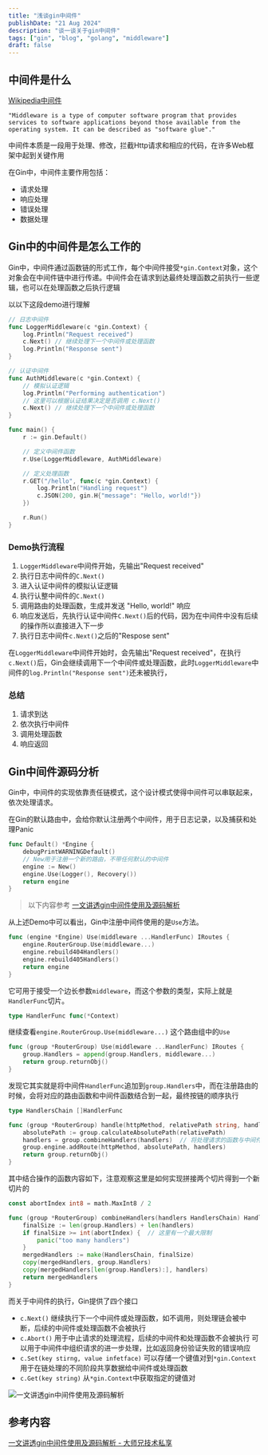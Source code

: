 ```yaml
---
title: "浅谈gin中间件"
publishDate: "21 Aug 2024"
description: "谈一谈关于gin中间件"
tags: ["gin", "blog", "golang", "middleware"]
draft: false
---
```



## 中间件是什么

[Wikipedia中间件](https://en.wikipedia.org/wiki/Middleware)

`"Middleware is a type of computer software program that provides services to software applications beyond those available from the operating system. It can be described as "software glue"."`

中间件本质是一段用于处理、修改，拦截Http请求和相应的代码，在许多Web框架中起到关键作用

在Gin中，中间件主要作用包括：
- 请求处理
- 响应处理
- 错误处理
- 数据处理

## Gin中的中间件是怎么工作的

Gin中，中间件通过函数链的形式工作，每个中间件接受`*gin.Context`对象，这个对象会在中间件链中进行传递。中间件会在请求到达最终处理函数之前执行一些逻辑，也可以在处理函数之后执行逻辑

以以下这段demo进行理解
``` go
// 日志中间件
func LoggerMiddleware(c *gin.Context) {
    log.Println("Request received")
    c.Next() // 继续处理下一个中间件或处理函数
    log.Println("Response sent")
}

// 认证中间件
func AuthMiddleware(c *gin.Context) {
    // 模拟认证逻辑
    log.Println("Performing authentication")
    // 这里可以根据认证结果决定是否调用 c.Next()
    c.Next() // 继续处理下一个中间件或处理函数
}

func main() {
    r := gin.Default()

    // 定义中间件函数
    r.Use(LoggerMiddleware, AuthMiddleware)

    // 定义处理函数
    r.GET("/hello", func(c *gin.Context) {
        log.Println("Handling request")
        c.JSON(200, gin.H{"message": "Hello, world!"})
    })

    r.Run()
}
```

### Demo执行流程

1. `LoggerMiddleware`中间件开始，先输出"Request received"
2. 执行日志中间件的`C.Next()`
3. 进入认证中间件的模拟认证逻辑
4. 执行认整中间件的`C.Next()`
5. 调用路由的处理函数，生成并发送 "Hello, world!" 响应
6. 响应发送后，先执行认证中间件`C.Next()`后的代码，因为在中间件中没有后续的操作所以直接进入下一步
7. 执行日志中间件`c.Next()`之后的"Respose sent"

在`LoggerMiddleware`中间件开始时，会先输出"Request received"，在执行`c.Next()`后，Gin会继续调用下一个中间件或处理函数，此时`LoggerMiddleware`中间件的`log.Println("Response sent")`还未被执行，

### 总结

1. 请求到达
2. 依次执行中间件
3. 调用处理函数
4. 响应返回


## Gin中间件源码分析

Gin中，中间件的实现依靠责任链模式，这个设计模式使得中间件可以串联起来，依次处理请求。

在Gin的默认路由中，会给你默认注册两个中间件，用于日志记录，以及捕获和处理Panic

``` go
func Default() *Engine {
	debugPrintWARNINGDefault()
    // New用于注册一个新的路由，不带任何默认的中间件
	engine := New()
	engine.Use(Logger(), Recovery())
	return engine
}
```
> 以下内容参考 [一文讲透gin中间件使用及源码解析](https://juejin.cn/post/7034338727883177997)

从上述Demo中可以看出，Gin中注册中间件使用的是`Use`方法。

```go
func (engine *Engine) Use(middleware ...HandlerFunc) IRoutes {
	engine.RouterGroup.Use(middleware...)
	engine.rebuild404Handlers()
	engine.rebuild405Handlers()
	return engine
}
```
它可用于接受一个边长参数`middleware`，而这个参数的类型，实际上就是`HandlerFunc`切片。

```go
type HandlerFunc func(*Context)
```

继续查看`engine.RouterGroup.Use(middleware...)` 这个路由组中的`Use`

```go
func (group *RouterGroup) Use(middleware ...HandlerFunc) IRoutes {
	group.Handlers = append(group.Handlers, middleware...)
	return group.returnObj()
}
```
发现它其实就是将中间件`HandlerFunc`追加到`group.Handlers`中，而在注册路由的时候，会将对应的路由函数和中间件函数结合到一起，最终按链的顺序执行
```go
type HandlersChain []HandlerFunc
```


```go
func (group *RouterGroup) handle(httpMethod, relativePath string, handlers HandlersChain) IRoutes {
	absolutePath := group.calculateAbsolutePath(relativePath)
	handlers = group.combineHandlers(handlers)  // 将处理请求的函数与中间件函数结合
	group.engine.addRoute(httpMethod, absolutePath, handlers)
	return group.returnObj()
}
```
其中结合操作的函数内容如下，注意观察这里是如何实现拼接两个切片得到一个新切片的
```go
const abortIndex int8 = math.MaxInt8 / 2

func (group *RouterGroup) combineHandlers(handlers HandlersChain) HandlersChain {
	finalSize := len(group.Handlers) + len(handlers)
	if finalSize >= int(abortIndex) {  // 这里有一个最大限制
		panic("too many handlers")
	}
	mergedHandlers := make(HandlersChain, finalSize)
	copy(mergedHandlers, group.Handlers)
	copy(mergedHandlers[len(group.Handlers):], handlers)
	return mergedHandlers
}
```

而关于中间件的执行，Gin提供了四个接口

- `c.Next()`
    继续执行下一个中间件或处理函数，如不调用，则处理链会被中断，后续的中间件或处理函数不会被执行
- `c.Abort()`
    用于中止请求的处理流程，后续的中间件和处理函数不会被执行
    可以用于中间件中组织请求的进一步处理，比如返回身份验证失败的错误响应
- `c.Set(key stirng, value infetface)`
    可以存储一个键值对到`*gin.Context`用于在链处理的不同阶段共享数据给中间件或处理函数
- `c.Get(key string)`
    从`*gin.Context`中获取指定的键值对

![一文讲透gin中间件使用及源码解析](https://img.jontyding.com/jonty-imgs/2024/08/4e3596aafd9b031d7097a16201a6e9d2.png)


## 参考内容
[一文讲透gin中间件使用及源码解析 - 大师兄技术私享](https://juejin.cn/post/7034338727883177997)